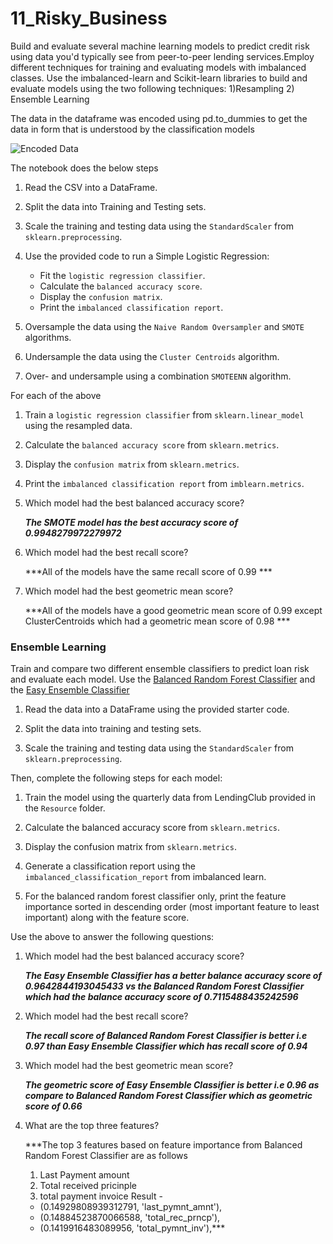 # 11_Risky_Business
Build and evaluate several machine learning models to predict credit risk using data you'd typically see from peer-to-peer lending services.Employ different techniques for training and evaluating models with imbalanced classes. Use the imbalanced-learn and Scikit-learn libraries to build and evaluate models using the two following techniques: 1)Resampling 2) Ensemble Learning


The data in the dataframe was encoded using pd.to_dummies to get the data in form that is understood by the classification models
 
![Encoded Data](Images/encodes-data.png)


The notebook does the below steps

1. Read the CSV into a DataFrame.

2. Split the data into Training and Testing sets.

3. Scale the training and testing data using the `StandardScaler` from `sklearn.preprocessing`.

4. Use the provided code to run a Simple Logistic Regression:
    * Fit the `logistic regression classifier`.
    * Calculate the `balanced accuracy score`.
    * Display the `confusion matrix`.
    * Print the `imbalanced classification report`.


5. Oversample the data using the `Naive Random Oversampler` and `SMOTE` algorithms.

6. Undersample the data using the `Cluster Centroids` algorithm.

7. Over- and undersample using a combination `SMOTEENN` algorithm.


For each of the above

1. Train a `logistic regression classifier` from `sklearn.linear_model` using the resampled data.

2. Calculate the `balanced accuracy score` from `sklearn.metrics`.

3. Display the `confusion matrix` from `sklearn.metrics`.

4. Print the `imbalanced classification report` from `imblearn.metrics`.



1. Which model had the best balanced accuracy score?

   ***The SMOTE model has the best accuracy score of 0.9948279972279972***

2. Which model had the best recall score?

     ***All of the models have the same recall score of 0.99 ***

3. Which model had the best geometric mean score?

     ***All of the models have a good geometric mean score of 0.99 except ClusterCentroids which had a geometric mean score of 0.98 ***



### Ensemble Learning

Train and compare two different ensemble classifiers to predict loan risk and evaluate each model. 
Use the [Balanced Random Forest Classifier](https://imbalanced-learn.org/stable/references/generated/imblearn.ensemble.BalancedRandomForestClassifier.html) and the [Easy Ensemble Classifier](https://imbalanced-learn.org/stable/references/generated/imblearn.ensemble.EasyEnsembleClassifier.html)


1. Read the data into a DataFrame using the provided starter code.

2. Split the data into training and testing sets.

3. Scale the training and testing data using the `StandardScaler` from `sklearn.preprocessing`.


Then, complete the following steps for each model:

1. Train the model using the quarterly data from LendingClub provided in the `Resource` folder.

2. Calculate the balanced accuracy score from `sklearn.metrics`.

3. Display the confusion matrix from `sklearn.metrics`.

4. Generate a classification report using the `imbalanced_classification_report` from imbalanced learn.

5. For the balanced random forest classifier only, print the feature importance sorted in descending order (most important feature to least important) along with the feature score.


Use the above to answer the following questions:

1. Which model had the best balanced accuracy score?

    ***The Easy Ensemble Classifier has a better balance accuracy score of 0.9642844193045433 vs the Balanced Random Forest Classifier which had the balance accuracy score of 0.7115488435242596***

2. Which model had the best recall score?

    ***The recall score of Balanced Random Forest Classifier is better i.e 0.97 than Easy Ensemble Classifier which has recall score of 0.94***

3. Which model had the best geometric mean score?

    ***The geometric score of Easy Ensemble Classifier is better i.e 0.96 as compare to Balanced Random Forest Classifier which as geometric score of 0.66***

4. What are the top three features?

    ***The top 3 features based on feature importance from Balanced Random Forest Classifier are as follows
    1) Last Payment amount
    2) Total received pricinple
    3) total payment invoice
    Result - 
     - (0.14929808939312791, 'last_pymnt_amnt'),
     - (0.14884523870066588, 'total_rec_prncp'),
     - (0.1419916483089956, 'total_pymnt_inv'),***


